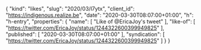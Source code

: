 {
  "kind": "likes",
  "slug": "2020/03/l7ytx",
  "client_id": "https://indigenous.realize.be",
  "date": "2020-03-30T08:07:00+01:00",
  "h": "h-entry",
  "properties": {
    "name": [
      "Like of @EricaJoy's tweet"
    ],
    "like-of": [
      "https://twitter.com/EricaJoy/status/1244322600399949825"
    ],
    "published": [
      "2020-03-30T08:07:00+01:00"
    ],
    "syndication": [
      "https://twitter.com/EricaJoy/status/1244322600399949825"
    ]
  }
}
